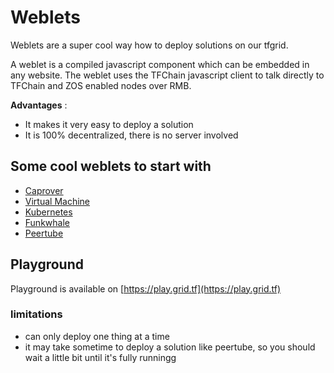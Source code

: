 # Weblets

Weblets are a super cool way how to deploy solutions on our tfgrid.

A weblet is a compiled javascript component which can be embedded in any website.
The weblet uses the TFChain javascript client to talk directly to TFChain and ZOS enabled nodes over RMB.

__Advantages__ :

- It makes it very easy to deploy a solution
- It is 100% decentralized, there is no server involved

## Some cool weblets to start with

- [Caprover](weblets_caprover)
- [Virtual Machine](weblets_vm)
- [Kubernetes](weblets_k8s)
- [Funkwhale](weblets_funkwhale)
- [Peertube](weblets_peertube)


## Playground

Playground is available on [https://play.grid.tf](https://play.grid.tf)

### limitations
- can only deploy one thing at a time
- it may take sometime to deploy a solution like peertube, so you should wait a little bit until it's fully runningg